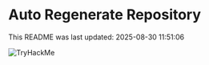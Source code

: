 # Auto Regenerate Repository

This README was last updated: 2025-08-30 11:51:06

 ![TryHackMe](https://tryhackme.com/badge/533634)